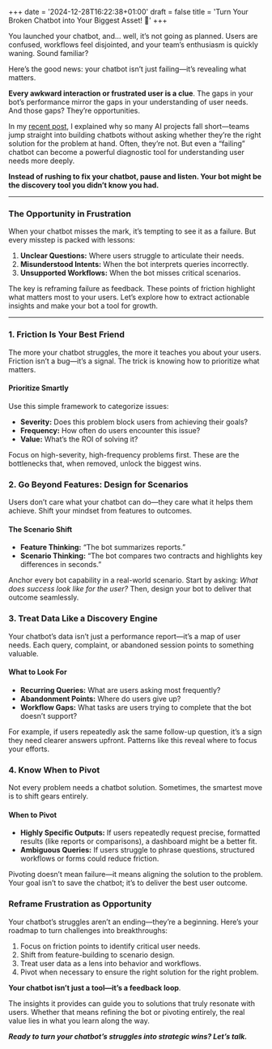 +++
date = '2024-12-28T16:22:38+01:00'
draft = false
title = 'Turn Your Broken Chatbot into Your Biggest Asset! 🏦'
+++

You launched your chatbot, and… well, it’s not going as planned. Users are confused, workflows feel disjointed, and your team’s enthusiasm is quickly waning. Sound familiar?

Here’s the good news: your chatbot isn’t just failing—it’s revealing what matters.

**Every awkward interaction or frustrated user is a clue**. The gaps in your bot’s performance mirror the gaps in your understanding of user needs. And those gaps? They’re opportunities.

In my [recent post](the-chatbot-trap.md), I explained why so many AI projects fall short—teams jump straight into building chatbots without asking whether they’re the right solution for the problem at hand. Often, they’re not. But even a “failing” chatbot can become a powerful diagnostic tool for understanding user needs more deeply.

**Instead of rushing to fix your chatbot, pause and listen. Your bot might be the discovery tool you didn’t know you had.**

---

### **The Opportunity in Frustration**

When your chatbot misses the mark, it’s tempting to see it as a failure. But every misstep is packed with lessons:

1. **Unclear Questions:** Where users struggle to articulate their needs.
2. **Misunderstood Intents:** When the bot interprets queries incorrectly.
3. **Unsupported Workflows:** When the bot misses critical scenarios.

The key is reframing failure as feedback. These points of friction highlight what matters most to your users. Let’s explore how to extract actionable insights and make your bot a tool for growth.

---

### **1. Friction Is Your Best Friend**

The more your chatbot struggles, the more it teaches you about your users. Friction isn’t a bug—it’s a signal. The trick is knowing how to prioritize what matters.

#### **Prioritize Smartly**

Use this simple framework to categorize issues:

- **Severity:** Does this problem block users from achieving their goals?
- **Frequency:** How often do users encounter this issue?
- **Value:** What’s the ROI of solving it?

Focus on high-severity, high-frequency problems first. These are the bottlenecks that, when removed, unlock the biggest wins.

### **2. Go Beyond Features: Design for Scenarios**

Users don’t care what your chatbot can do—they care what it helps them achieve. Shift your mindset from features to outcomes.

#### **The Scenario Shift**

- **Feature Thinking:** “The bot summarizes reports.”
- **Scenario Thinking:** “The bot compares two contracts and highlights key differences in seconds.”

Anchor every bot capability in a real-world scenario. Start by asking: _What does success look like for the user?_ Then, design your bot to deliver that outcome seamlessly.

### **3. Treat Data Like a Discovery Engine**

Your chatbot’s data isn’t just a performance report—it’s a map of user needs. Each query, complaint, or abandoned session points to something valuable.

#### **What to Look For**

- **Recurring Queries:** What are users asking most frequently?
- **Abandonment Points:** Where do users give up?
- **Workflow Gaps:** What tasks are users trying to complete that the bot doesn’t support?

For example, if users repeatedly ask the same follow-up question, it’s a sign they need clearer answers upfront. Patterns like this reveal where to focus your efforts.

### **4. Know When to Pivot**

Not every problem needs a chatbot solution. Sometimes, the smartest move is to shift gears entirely.

#### **When to Pivot**

- **Highly Specific Outputs:** If users repeatedly request precise, formatted results (like reports or comparisons), a dashboard might be a better fit.
- **Ambiguous Queries:** If users struggle to phrase questions, structured workflows or forms could reduce friction.

Pivoting doesn’t mean failure—it means aligning the solution to the problem. Your goal isn’t to save the chatbot; it’s to deliver the best user outcome.

### **Reframe Frustration as Opportunity**

Your chatbot’s struggles aren’t an ending—they’re a beginning. Here’s your roadmap to turn challenges into breakthroughs:

1. Focus on friction points to identify critical user needs.
2. Shift from feature-building to scenario design.
3. Treat user data as a lens into behavior and workflows.
4. Pivot when necessary to ensure the right solution for the right problem.

**Your chatbot isn’t just a tool—it’s a feedback loop**.

The insights it provides can guide you to solutions that truly resonate with users. Whether that means refining the bot or pivoting entirely, the real value lies in what you learn along the way.

**_Ready to turn your chatbot’s struggles into strategic wins? Let’s talk._**

